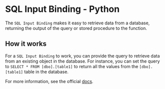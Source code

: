 # SQL Input Binding - Python

The `SQL Input Binding` makes it easy to retrieve data from a database, returning the output of the query or stored procedure to the function.

## How it works

For a `SQL Input Binding` to work, you can provide the query to retrieve data from an existing object in the database. For instance, you can set the query to `SELECT * FROM [dbo].[table1]` to return all the values from the `[dbo].[table1]` table in the database.

For more information, see the official [docs](https://aka.ms/sqlbindingsinput).